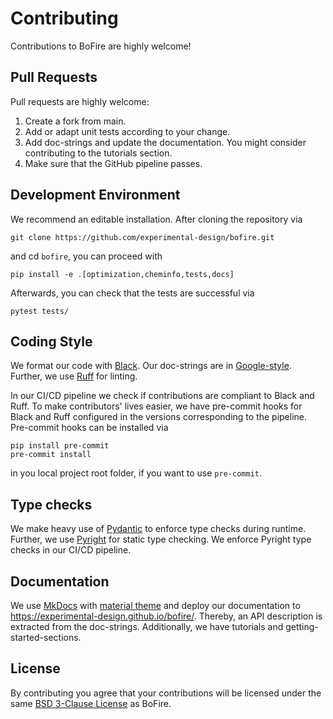 # Contributing

Contributions to BoFire are highly welcome!

## Pull Requests

Pull requests are highly welcome:

1. Create a fork from main.
2. Add or adapt unit tests according to your change.
3. Add doc-strings and update the documentation. You might consider contributing to the tutorials section.
4. Make sure that the GitHub pipeline passes.


## Development Environment

We recommend an editable installation. After cloning the repository via
```
git clone https://github.com/experimental-design/bofire.git
```
and cd `bofire`, you can proceed with
```
pip install -e .[optimization,cheminfo,tests,docs]
```
Afterwards, you can check that the tests are successful via
```
pytest tests/
```
## Coding Style
We format our code with [Black](https://github.com/psf/black).
Our doc-strings are in [Google-style](https://sphinxcontrib-napoleon.readthedocs.io/en/latest/example_google.html).
Further, we use [Ruff](https://beta.ruff.rs/docs/) for linting.

In our CI/CD pipeline we check if contributions are compliant to Black and Ruff. 
To make contributors' lives easier, we have pre-commit hooks for Black and Ruff configured in the versions corresponding to the pipeline. 
Pre-commit hooks can be installed via

```
pip install pre-commit
pre-commit install
```
in you local project root folder, if you want to use `pre-commit`.

## Type checks

We make heavy use of [Pydantic](https://docs.pydantic.dev/) to enforce type checks during runtime. Further, we use [Pyright](https://github.com/microsoft/pyright) for static type checking. We enforce Pyright type checks in our CI/CD pipeline.

## Documentation

We use [MkDocs](https://www.mkdocs.org/) with [material theme](https://squidfunk.github.io/mkdocs-material/) and deploy our documentation to https://experimental-design.github.io/bofire/. Thereby, an API description is extracted from the doc-strings. Additionally, we have tutorials and getting-started-sections.

## License

By contributing you agree that your contributions will be licensed under the same [BSD 3-Clause License](./LICENSE) as BoFire.
